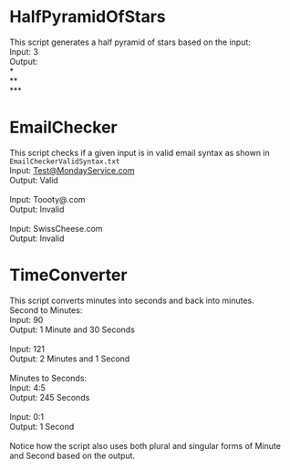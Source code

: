 # HalfPyramidOfStars

This script generates a half pyramid of stars based on the input:\
	Input: 3\
	Output:\
	\*\
	\*\*\
	\*\*\*
# EmailChecker

This script checks if a given input is in valid email syntax as shown in `EmailCheckerValidSyntax.txt`\
Input: Test@MondayService.com\
Output: Valid\
\
Input: Toooty@.com\
Output: Invalid\
\
Input: SwissCheese.com\
Output: Invalid
# TimeConverter

This script converts minutes into seconds and back into minutes.\
Second to Minutes:\
Input: 90\
Output: 1 Minute and 30 Seconds\
\
Input: 121\
Output: 2 Minutes and 1 Second\
\
Minutes to Seconds:\
Input: 4:5\
Output: 245 Seconds\
\
Input: 0:1\
Output: 1 Second\
\
Notice how the script also uses both plural and singular forms of Minute and Second based on the output.
